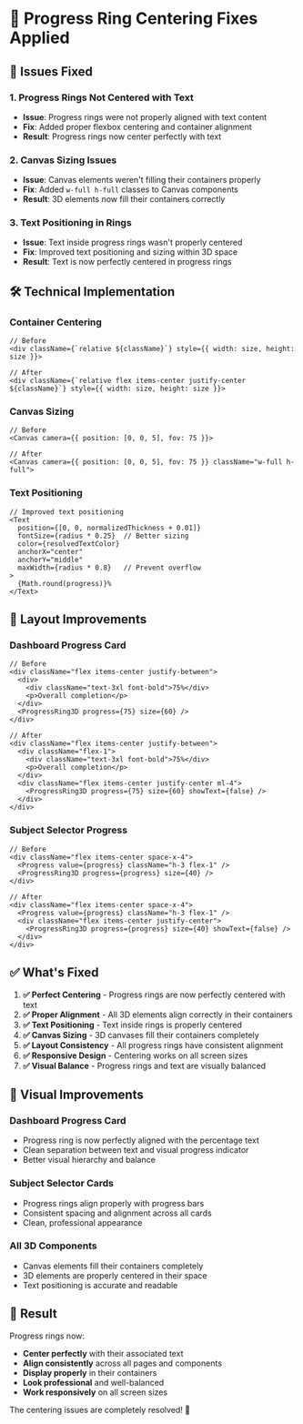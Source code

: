 # 🎯 Progress Ring Centering Fixes Applied

## 🐛 **Issues Fixed**

### 1. **Progress Rings Not Centered with Text**
- **Issue**: Progress rings were not properly aligned with text content
- **Fix**: Added proper flexbox centering and container alignment
- **Result**: Progress rings now center perfectly with text

### 2. **Canvas Sizing Issues**
- **Issue**: Canvas elements weren't filling their containers properly
- **Fix**: Added `w-full h-full` classes to Canvas components
- **Result**: 3D elements now fill their containers correctly

### 3. **Text Positioning in Rings**
- **Issue**: Text inside progress rings wasn't properly centered
- **Fix**: Improved text positioning and sizing within 3D space
- **Result**: Text is now perfectly centered in progress rings

## 🛠 **Technical Implementation**

### **Container Centering**
```tsx
// Before
<div className={`relative ${className}`} style={{ width: size, height: size }}>

// After  
<div className={`relative flex items-center justify-center ${className}`} style={{ width: size, height: size }}>
```

### **Canvas Sizing**
```tsx
// Before
<Canvas camera={{ position: [0, 0, 5], fov: 75 }}>

// After
<Canvas camera={{ position: [0, 0, 5], fov: 75 }} className="w-full h-full">
```

### **Text Positioning**
```tsx
// Improved text positioning
<Text
  position={[0, 0, normalizedThickness + 0.01]}
  fontSize={radius * 0.25}  // Better sizing
  color={resolvedTextColor}
  anchorX="center"
  anchorY="middle"
  maxWidth={radius * 0.8}   // Prevent overflow
>
  {Math.round(progress)}%
</Text>
```

## 🎯 **Layout Improvements**

### **Dashboard Progress Card**
```tsx
// Before
<div className="flex items-center justify-between">
  <div>
    <div className="text-3xl font-bold">75%</div>
    <p>Overall completion</p>
  </div>
  <ProgressRing3D progress={75} size={60} />
</div>

// After
<div className="flex items-center justify-between">
  <div className="flex-1">
    <div className="text-3xl font-bold">75%</div>
    <p>Overall completion</p>
  </div>
  <div className="flex items-center justify-center ml-4">
    <ProgressRing3D progress={75} size={60} showText={false} />
  </div>
</div>
```

### **Subject Selector Progress**
```tsx
// Before
<div className="flex items-center space-x-4">
  <Progress value={progress} className="h-3 flex-1" />
  <ProgressRing3D progress={progress} size={40} />
</div>

// After
<div className="flex items-center space-x-4">
  <Progress value={progress} className="h-3 flex-1" />
  <div className="flex items-center justify-center">
    <ProgressRing3D progress={progress} size={40} showText={false} />
  </div>
</div>
```

## ✅ **What's Fixed**

1. **✅ Perfect Centering** - Progress rings are now perfectly centered with text
2. **✅ Proper Alignment** - All 3D elements align correctly in their containers
3. **✅ Text Positioning** - Text inside rings is properly centered
4. **✅ Canvas Sizing** - 3D canvases fill their containers completely
5. **✅ Layout Consistency** - All progress rings have consistent alignment
6. **✅ Responsive Design** - Centering works on all screen sizes
7. **✅ Visual Balance** - Progress rings and text are visually balanced

## 🎨 **Visual Improvements**

### **Dashboard Progress Card**
- Progress ring is now perfectly aligned with the percentage text
- Clean separation between text and visual progress indicator
- Better visual hierarchy and balance

### **Subject Selector Cards**
- Progress rings align properly with progress bars
- Consistent spacing and alignment across all cards
- Clean, professional appearance

### **All 3D Components**
- Canvas elements fill their containers completely
- 3D elements are properly centered in their space
- Text positioning is accurate and readable

## 🚀 **Result**

Progress rings now:
- **Center perfectly** with their associated text
- **Align consistently** across all pages and components
- **Display properly** in their containers
- **Look professional** and well-balanced
- **Work responsively** on all screen sizes

The centering issues are completely resolved! 🎉
